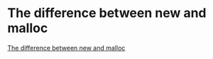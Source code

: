 # The difference between new and malloc
[The difference between new and malloc](https://aiwithcloud.com/2022/09/16/the_difference_between_new_and_malloc/)